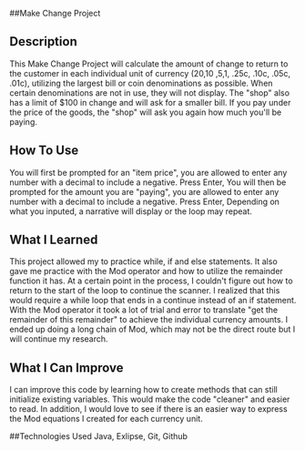 ##Make Change Project

## Description
This Make Change Project will calculate the amount of change to return to the customer in each individual
unit of currency ($20 ,$10 ,$5 ,$1, .25c, .10c, .05c, .01c), utilizing the largest bill or coin denominations as possible.
When certain denominations are not in use, they will not display. The "shop" also has a limit of $100 in change and will
ask for a smaller bill. If you pay under the price of the goods, the "shop" will ask you again how much you'll be paying. 

## How To Use
You will first be prompted for an "item price", you are allowed to enter any number with a decimal to include a negative.
Press Enter,
You will then be prompted for the amount you are "paying", you are allowed to enter any number with a decimal to include a negative.
Press Enter,
Depending on what you inputed, a narrative will display or the loop may repeat. 

## What I Learned
This project allowed my to practice while, if and else statements. It also gave me practice with the Mod operator and 
how to utilize the remainder function it has. At a certain point in the process, I couldn't figure out how to return 
to the start of the loop to continue the scanner. I realized that this would require a while loop that ends in a 
continue instead of an if statement. With the Mod operator it took a lot of trial and error to translate "get the remainder
of this remainder" to achieve the individual currency amounts. I ended up doing a long chain of Mod, which may not be
the direct route but I will continue my research. 

## What I Can Improve
I can improve this code by learning how to create methods that can still initialize existing variables. This would make the 
code "cleaner" and easier to read. In addition, I would love to see if there is an easier way to express the Mod equations I
created for each currency unit. 

##Technologies Used
Java, Exlipse, Git, Github

